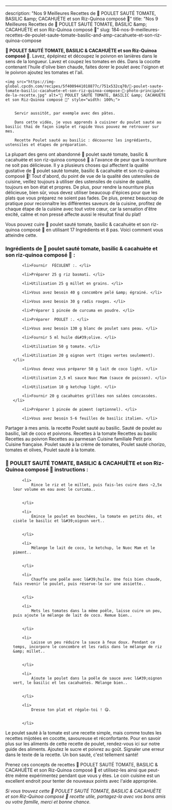 ---
description: "Nos 9 Meilleures Recettes de 🍅 POULET SAUTÉ TOMATE, BASILIC &amp;amp; CACAHUÈTE et son Riz-Quinoa composé 🍅"
title: "Nos 9 Meilleures Recettes de 🍅 POULET SAUTÉ TOMATE, BASILIC &amp;amp; CACAHUÈTE et son Riz-Quinoa composé 🍅"
slug: 184-nos-9-meilleures-recettes-de-poulet-saute-tomate-basilic-and-amp-cacahuete-et-son-riz-quinoa-compose

<p>
	<strong>🍅 POULET SAUTÉ TOMATE, BASILIC &amp; CACAHUÈTE et son Riz-Quinoa composé 🍅</strong>. 
	Lavez, épépinez et découpez le poivron en lanières dans le sens de la longueur. Lavez et coupez les tomates en dés. Dans la cocotte contenant l&#39;huile d&#39;olive bien chaude, faites dorer le poulet avec l&#39;oignon et le poivron ajoutez les tomates et l&#39;ail.
</p>
<p>
	
	<img src="https://img-global.cpcdn.com/recipes/5f4009441018877c/751x532cq70/🍅-poulet-saute-tomate-basilic-cacahuete-et-son-riz-quinoa-compose-🍅-photo-principale-de-la-recette.jpg" alt="🍅 POULET SAUTÉ TOMATE, BASILIC &amp; CACAHUÈTE et son Riz-Quinoa composé 🍅" style="width: 100%;">
	
	
		Servir aussitôt, par exemple avec des pâtes.
	
		Dans cette vidéo, je vous apprends à cuisiner du poulet sauté au basilic thaï de façon simple et rapide Vous pouvez me retrouver sur mes.
	
		Recette Poulet sauté au basilic : découvrez les ingrédients, ustensiles et étapes de préparation.
	
</p>

La plupart des gens ont abandonné 🍅 poulet sauté tomate, basilic &amp; cacahuète et son riz-quinoa composé 🍅 à l'avance de peur que la nourriture ne soit pas délicieuse. Il y a plusieurs choses qui affectent la qualité gustative de 🍅 poulet sauté tomate, basilic &amp; cacahuète et son riz-quinoa composé 🍅! Tout d'abord, du point de vue de la qualité des ustensiles de cuisine, veillez toujours à utiliser des ustensiles de cuisine de qualité, toujours en bon état et propres. De plus, pour rendre la nourriture plus délicieuse, bien sûr, vous devez utiliser beaucoup d'épices pour que les plats que vous préparez ne soient pas fades. De plus, prenez beaucoup de pratique pour reconnaître les différentes saveurs de la cuisine, profitez de chaque étape de la cuisine avec tout votre cœur, car la sensation d'être excité, calme et non pressé affecte aussi le résultat final du plat!

<!--inarticleads1-->

Vous pouvez cuire 🍅 poulet sauté tomate, basilic &amp; cacahuète et son riz-quinoa composé 🍅 en utilisant 17 Ingrédients et 8 pas. Voici comment vous atteindre cette.

<h3>Ingrédients de 🍅 poulet sauté tomate, basilic &amp; cacahuète et son riz-quinoa composé 🍅 :</h3>

<ol>
	
		<li>Fournir  FÉCULENT :. </li>
	
		<li>Préparer 25 g riz basmati. </li>
	
		<li>Utilisation 25 g millet en grains. </li>
	
		<li>Vous avez besoin 40 g concombre pelé &amp; égrainé. </li>
	
		<li>Vous avez besoin 30 g radis rouges. </li>
	
		<li>Préparer 1 pincée de curcuma en poudre. </li>
	
		<li>Préparer  POULET :. </li>
	
		<li>Vous avez besoin 130 g blanc de poulet sans peau. </li>
	
		<li>Fournir 5 ml huile d&#39;olive. </li>
	
		<li>Utilisation 50 g tomate. </li>
	
		<li>Utilisation 20 g oignon vert (tiges vertes seulement). </li>
	
		<li>Vous devez vous préparer 50 g lait de coco light. </li>
	
		<li>Utilisation 2,5 ml sauce Nuoc Mam (sauce de poisson). </li>
	
		<li>Utilisation 10 g ketchup light. </li>
	
		<li>Fournir 20 g cacahuètes grillées non salées concassées. </li>
	
		<li>Préparer 1 pincée de piment (optionnel). </li>
	
		<li>Vous avez besoin 5-6 feuilles de basilic italien. </li>
	
</ol>

Partager à mes amis. la recette Poulet sauté au basilic. Sauté de poulet au basilic, lait de coco et poivrons. Recettes à la tomate Recettes au basilic Recettes au poivron Recettes au parmesan Cuisine familiale Petit prix Cuisine française. Poulet sauté à la crème de tomates, Poulet sauté chorizo, tomates et olives, Poulet sauté à la tomate. 

<!--inarticleads2-->

<h3>🍅 POULET SAUTÉ TOMATE, BASILIC &amp; CACAHUÈTE et son Riz-Quinoa composé 🍅 instructions :</h3>

<ol>
	
		<li>
			Rince le riz et le millet, puis fais-les cuire dans ~2,5x leur volume en eau avec le curcuma..
			
			
		</li>
	
		<li>
			Émince le poulet en bouchées, la tomate en petits dés, et cisèle le basilic et l&#39;oignon vert..
			
			
		</li>
	
		<li>
			Mélange le lait de coco, le ketchup, le Nuoc Mam et le piment..
			
			
		</li>
	
		<li>
			Chauffe une poêle avec l&#39;huile. Une fois bien chaude, fais revenir le poulet, puis réserve-le sur une assiette..
			
			
		</li>
	
		<li>
			Mets les tomates dans la même poêle, laisse cuire un peu, puis ajoute le mélange de lait de coco. Remue bien..
			
			
		</li>
	
		<li>
			Laisse un peu réduire la sauce à feux doux. Pendant ce temps, incorpore le concombre et les radis dans le mélange de riz &amp; millet..
			
			
		</li>
	
		<li>
			Ajoute le poulet dans la poêle de sauce avec l&#39;oignon vert, le basilic et les cacahuètes. Mélange bien..
			
			
		</li>
	
		<li>
			Dresse ton plat et régale-toi ! 😋.
			
			
		</li>
	
</ol>

Le poulet sauté à la tomate est une recette simple, mais comme toutes les recettes mijotées en cocotte, savoureuse et réconfortante. Pour en savoir plus sur les aliments de cette recette de poulet, rendez-vous ici sur notre guide des aliments. Ajoutez le sucre et poivrez au goût. Signaler une erreur dans le texte de la recette. Un bon sauté, c&#39;est tellement santé! 

<!--inarticleads1-->

<p>
Prenez ces concepts de recettes 🍅 POULET SAUTÉ TOMATE, BASILIC &amp; CACAHUÈTE et son Riz-Quinoa composé 🍅 et utilisez-les ainsi que peut-être même expérimentez pendant que vous y êtes. Le coin cuisine est un excellent endroit pour tenter de nouveaux points avec l'aide appropriée.
</p>

<p>
<i>Si vous trouvez cette 🍅 POULET SAUTÉ TOMATE, BASILIC &amp; CACAHUÈTE et son Riz-Quinoa composé 🍅 recette utile, partagez-la avec vos bons amis ou votre famille, merci et bonne chance.</i>
</p>
